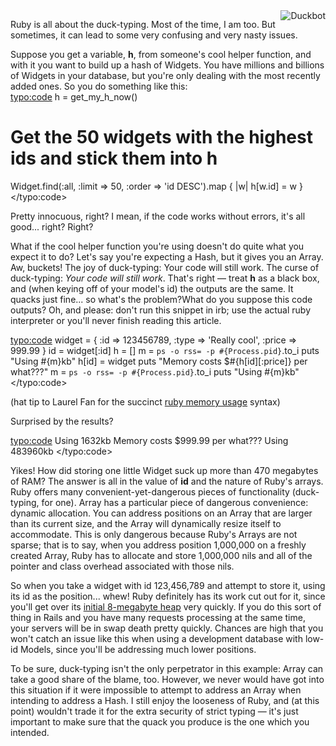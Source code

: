 <img src="http://threebrothers.org/brendan/blog/files/duckt.gif" alt="Duckbot" style="float:right;" />

Ruby is all about the duck-typing.  Most of the time, I am too.  But sometimes, it can lead to some very confusing and very nasty issues.

Suppose you get a variable, <b>h</b>, from someone's cool helper function, and with it you want to build up a hash of Widgets.  You have millions and billions of Widgets in your database, but you're only dealing with the most recently added ones.  So you do something like this:
<br style="clear:both;"/>
<typo:code>
h = get_my_h_now()
# Get the 50 widgets with the highest ids and stick them into h
Widget.find(:all, :limit => 50, :order => 'id DESC').map {
  |w| h[w.id] = w
}
</typo:code>

Pretty innocuous, right?  I mean, if the code works without errors, it's all good... right?  Right?

What if the cool helper function you're using doesn't do quite what you expect it to do?  Let's say you're expecting a Hash, but it gives you an Array.  Aw, buckets!  The joy of duck-typing: Your code will still work.  The curse of duck-typing: <em>Your code will still work</em>.  That's right &mdash; treat <b>h</b> as a black box, and (when keying off of your model's id) the outputs are the same.  It quacks just fine... so what's the problem?What do you suppose this code outputs?  Oh, and please: don't run this snippet in irb; use the actual ruby interpreter or you'll never finish reading this article.

<typo:code>
widget = {
  :id => 123456789,
  :type => 'Really cool',
  :price => 999.99
}
id = widget[:id]
h = []
m = `ps -o rss= -p #{Process.pid}`.to_i
puts "Using #{m}kb"
h[id] = widget
puts "Memory costs $#{h[id][:price]} per what???"
m = `ps -o rss= -p #{Process.pid}`.to_i
puts "Using #{m}kb"
</typo:code>

(hat tip to Laurel Fan for the succinct <a href="http://laurelfan.com/2008/1/15/ruby-memory-usage">ruby memory usage</a> syntax)

Surprised by the results?

<typo:code>
Using 1632kb
Memory costs $999.99 per what???
Using 483960kb
</typo:code>

Yikes!  How did storing one little Widget suck up more than 470 megabytes of RAM?  The answer is all in the value of <b>id</b> and the nature of Ruby's arrays.  Ruby offers many convenient-yet-dangerous pieces of functionality (duck-typing, for one).  Array has a particular piece of dangerous convenience: dynamic allocation.  You can address positions on an Array that are larger than its current size, and the Array will dynamically resize itself to accommodate.  This is only dangerous because Ruby's Arrays are not sparse; that is to say, when you address position 1,000,000 on a freshly created Array, Ruby has to allocate and store 1,000,000 nils and all of the pointer and class overhead associated with those nils.

So when you take a widget with id 123,456,789 and attempt to store it, using its id as the position... whew!  Ruby definitely has its work cut out for it, since you'll get over its <a href="http://whytheluckystiff.net/articles/theFullyUpturnedBin.html">initial 8-megabyte heap</a> very quickly.  If you do this sort of thing in Rails and you have many requests processing at the same time, your servers will be in swap death pretty quickly.  Chances are high that you won't catch an issue like this when using a development database with low-id Models, since you'll be addressing much lower positions.

To be sure, duck-typing isn't the only perpetrator in this example: Array can take a good share of the blame, too.  However, we never would have got into this situation if it were impossible to attempt to address an Array when intending to address a Hash.  I still enjoy the looseness of Ruby, and (at this point) wouldn't trade it for the extra security of strict typing &mdash; it's just important to make sure that the quack you produce is the one which you intended.